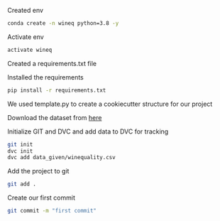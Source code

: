 Created env
```bash
conda create -n wineq python=3.8 -y
```

Activate env
```bash
activate wineq
```

Created a requirements.txt file

Installed the requirements
```bash
pip install -r requirements.txt
```

We used template.py to create a cookiecutter structure for our project

Download the dataset from [here](https://drive.google.com/drive/folders/18zqQiCJVgF7uzXgfbIJ-04zgz1ItNfF5?usp=sharing)


Initialize GIT and DVC and add data to DVC for tracking
```bash
git init
dvc init
dvc add data_given/winequality.csv
```

Add the project to git
```bash
git add .
```

Create our first commit
```bash 
git commit -m "first commit"
```


